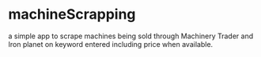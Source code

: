 # machineScrapping
a simple app to scrape machines being sold through Machinery Trader and Iron planet on keyword entered including price when available.
